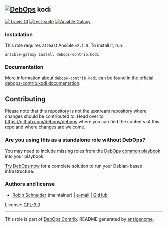 ## [![DebOps](https://debops.org/images/debops-small.png)](https://debops.org) kodi

<!-- This file was generated by Ansigenome. Do not edit this file directly but
     instead have a look at the files in the ./meta/ directory. -->

[![Travis CI](https://img.shields.io/travis/debops-contrib/ansible-kodi.svg?style=flat)](https://travis-ci.org/debops-contrib/ansible-kodi)
[![test-suite](https://img.shields.io/badge/test--suite-ansible--kodi-blue.svg?style=flat)](https://github.com/debops/test-suite/tree/master/ansible-kodi/)
[![Ansible Galaxy](https://img.shields.io/badge/galaxy-debops--contrib.kodi-660198.svg?style=flat)](https://galaxy.ansible.com/debops-contrib/kodi)



### Installation

This role requires at least Ansible `v2.1.5`. To install it, run:

```Shell
ansible-galaxy install debops-contrib.kodi
```

### Documentation

<!-- FIXME: Change to the canonical URL when it has been setup. https://github.com/debops/docs/issues/111 -->
More information about `debops-contrib.kodi` can be found in the
[official debops-contrib.kodi documentation](https://debops-contrib.readthedocs.io/en/latest/ansible/roles/ansible-kodi/docs/).

## Contributing

Please note that this repository is not the upstream repository where changes should be contributed to.
Head over to https://github.com/debops/debops where you can find the contents of this repo and where changes are welcome.



### Are you using this as a standalone role without DebOps?

You may need to include missing roles from the [DebOps common
playbook](https://github.com/debops/debops-playbooks/blob/master/playbooks/common.yml)
into your playbook.

[Try DebOps now](https://debops.org/) for a complete solution to run your Debian-based infrastructure.





### Authors and license

- [Robin Schneider](https://docs.debops.org/en/latest/debops-keyring/docs/entities.html#debops-keyring-entity-ypid) (maintainer) | [e-mail](mailto:ypid@riseup.net) | [GitHub](https://github.com/ypid)

License: [GPL-3.0](https://tldrlegal.com/license/gnu-general-public-license-v3-%28gpl-3%29)

***

This role is part of [DebOps Contrib](https://github.com/debops-contrib/debops-contrib). README generated by [ansigenome](https://github.com/nickjj/ansigenome/).
<!-- Ansigenome sources: https://github.com/ypid/ypid-ansible-common/tree/master/template_READMEs/debops-contrib -->
